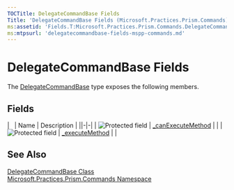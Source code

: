 ```yaml
---
TOCTitle: DelegateCommandBase Fields
Title: 'DelegateCommandBase Fields (Microsoft.Practices.Prism.Commands)'
ms:assetid: 'Fields.T:Microsoft.Practices.Prism.Commands.DelegateCommandBase'
ms:mtpsurl: 'delegatecommandbase-fields-mspp-commands.md'
---
```


# DelegateCommandBase Fields

The [DelegateCommandBase](/patterns-practices/reference/delegatecommandbase-class-mspp-commands) type exposes the following members.

## Fields

|                                                                                                | Name                                                                                                                        | Description |
||-|-|
| ![](https://msdn.microsoft.com/en-us/Dn736115.protfield(en-us,PandP.50).gif "Protected field") | [\_canExecuteMethod](/patterns-practices/reference/delegatecommandbase-class-mspp-commands._canexecutemethod) |             |
| ![](https://msdn.microsoft.com/en-us/Dn736115.protfield(en-us,PandP.50).gif "Protected field") | [\_executeMethod](/patterns-practices/reference/delegatecommandbase-class-mspp-commands._executemethod)       |             |

## See Also

[DelegateCommandBase Class](/patterns-practices/reference/delegatecommandbase-class-mspp-commands)<br/>
[Microsoft.Practices.Prism.Commands Namespace](/patterns-practices/reference/mspp-commands-namespace)<br/>